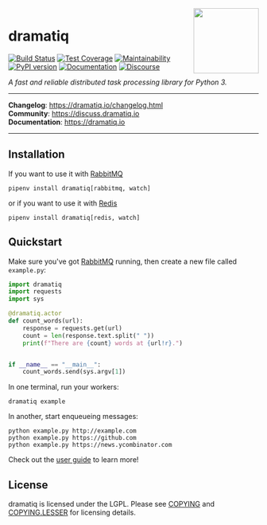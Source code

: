 <img src="https://dramatiq.io/_static/logo.png" align="right" width="131" />

# dramatiq

[![Build Status](https://travis-ci.org/Bogdanp/dramatiq.svg?branch=master)](https://travis-ci.org/Bogdanp/dramatiq)
[![Test Coverage](https://api.codeclimate.com/v1/badges/2e03a54d3d3ee0bb93c4/test_coverage)](https://codeclimate.com/github/Bogdanp/dramatiq/test_coverage)
[![Maintainability](https://api.codeclimate.com/v1/badges/2e03a54d3d3ee0bb93c4/maintainability)](https://codeclimate.com/github/Bogdanp/dramatiq/maintainability)
[![PyPI version](https://badge.fury.io/py/dramatiq.svg)](https://badge.fury.io/py/dramatiq)
[![Documentation](https://img.shields.io/badge/doc-latest-brightgreen.svg)](http://dramatiq.io)
[![Discourse](https://img.shields.io/badge/discuss-online-orange.svg)](https://discuss.dramatiq.io)

*A fast and reliable distributed task processing library for Python 3.*

<hr/>

**Changelog**: https://dramatiq.io/changelog.html <br/>
**Community**: https://discuss.dramatiq.io <br/>
**Documentation**: https://dramatiq.io

<hr/>


## Installation

If you want to use it with [RabbitMQ]

    pipenv install dramatiq[rabbitmq, watch]

or if you want to use it with [Redis]

    pipenv install dramatiq[redis, watch]


## Quickstart

Make sure you've got [RabbitMQ] running, then create a new file called
`example.py`:

``` python
import dramatiq
import requests
import sys

@dramatiq.actor
def count_words(url):
    response = requests.get(url)
    count = len(response.text.split(" "))
    print(f"There are {count} words at {url!r}.")


if __name__ == "__main__":
    count_words.send(sys.argv[1])
```

In one terminal, run your workers:

    dramatiq example

In another, start enqueueing messages:

    python example.py http://example.com
    python example.py https://github.com
    python example.py https://news.ycombinator.com

Check out the [user guide] to learn more!


## License

dramatiq is licensed under the LGPL.  Please see [COPYING] and
[COPYING.LESSER] for licensing details.


[COPYING.LESSER]: https://github.com/Bogdanp/dramatiq/blob/master/COPYING.LESSER
[COPYING]: https://github.com/Bogdanp/dramatiq/blob/master/COPYING
[RabbitMQ]: https://www.rabbitmq.com/
[Redis]: https://redis.io
[user guide]: https://dramatiq.io/guide.html
